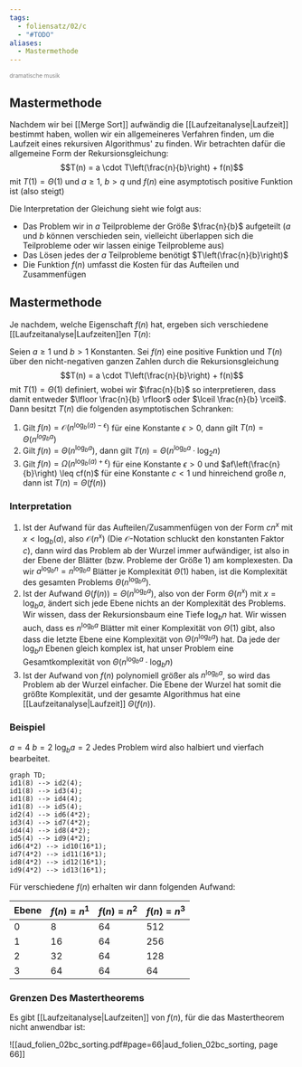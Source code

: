 ```yaml
---
tags:
  - foliensatz/02/c
  - "#TODO"
aliases:
  - Mastermethode
---
```


<font size="1" color="gray">dramatische musik</font> 

## Mastermethode

Nachdem wir bei [[Merge Sort]] aufwändig die [[Laufzeitanalyse|Laufzeit]] bestimmt haben, wollen wir ein allgemeineres Verfahren finden, um die Laufzeit eines rekursiven Algorithmus' zu finden. 
Wir betrachten dafür die allgemeine Form der Rekursionsgleichung:
$$T(n) = a \cdot T\left(\frac{n}{b}\right) + f(n)$$
mit $T(1) = \Theta(1)$ und $a \geq 1$, $b \gt q$ und $f(n)$ eine asymptotisch positive Funktion ist (also steigt)

Die Interpretation der Gleichung sieht wie folgt aus:
- Das Problem wir in $a$ Teilprobleme der Größe $\frac{n}{b}$ aufgeteilt ($a$ und $b$ können verschieden sein, vielleicht überlappen sich die Teilprobleme oder wir lassen einige Teilprobleme aus)
- Das Lösen jedes der $a$ Teilprobleme benötigt $T\left(\frac{n}{b}\right)$
- Die Funktion $f(n)$ umfasst die Kosten für das Aufteilen und Zusammenfügen

## Mastermethode

Je nachdem, welche Eigenschaft $f(n)$ hat, ergeben sich verschiedene [[Laufzeitanalyse|Laufzeiten]]en $T(n)$:

Seien $a \geq 1$ und $b \gt 1$ Konstanten. Sei $f(n)$ eine positive Funktion und $T(n)$ über den nicht-negativen ganzen Zahlen durch die Rekursionsgleichung 
$$T(n) = a \cdot T\left(\frac{n}{b}\right) + f(n)$$
mit $T(1) = \Theta(1)$
definiert, wobei wir $\frac{n}{b}$ so interpretieren, dass damit entweder $\lfloor \frac{n}{b} \rfloor$ oder $\lceil \frac{n}{b} \rceil$. Dann besitzt $T(n)$ die folgenden asymptotischen Schranken:

1. Gilt $f(n) = \mathcal{O}\left(n^{\log_b (a) - \epsilon}\right)$ für eine Konstante $\epsilon \gt 0$, dann gilt $T(n) = \Theta\left( n^{log_b a} \right)$
2. Gilt $f(n) = \Theta\left(n^{\log_b a}\right)$, dann gilt $T(n) = \Theta \left( n^{\log_b a} \cdot \log_2 n \right)$
3. Gilt $f(n) = \Omega\left(n^{\log_b (a) + \epsilon}\right)$ für eine Konstante $\epsilon \gt 0$ und $af\left(\frac{n}{b}\right) \leq cf(n)$ für eine Konstante $c<1$ und hinreichend große $n$, dann ist $T(n) = \Theta(f(n))$

### Interpretation

1. Ist der Aufwand für das Aufteilen/Zusammenfügen von der Form $cn^x$ mit $x \lt \log_b(a)$, also $\mathcal{O}(n^x)$ (Die $\mathcal{O}$-Notation schluckt den konstanten Faktor $c$), dann wird das Problem ab der Wurzel immer aufwändiger, ist also in der Ebene der Blätter (bzw. Probleme der Größe 1) am komplexesten. Da wir $a^{\log_b n} = n^{\log_b a}$ Blätter je Komplexität $\Theta(1)$ haben, ist die Komplexität des gesamten Problems $\Theta\left(n^{\log_b a}\right)$.
2. Ist der Aufwand $\Theta(f(n)) = \Theta\left(n^{\log_b a}\right)$, also von der Form $\Theta(n^x)$ mit $x = \log_b a$, ändert sich jede Ebene nichts an der Komplexität des Problems. Wir wissen, dass der Rekursionsbaum eine Tiefe $\log_b n$ hat. Wir wissen auch, dass es $n^{\log_b a}$ Blätter mit einer Komplexität von $\Theta(1)$ gibt, also dass die letzte Ebene eine Komplexität von $\Theta\left(n^{\log_b a}\right)$ hat. Da jede der $\log_b n$ Ebenen gleich komplex ist, hat unser Problem eine Gesamtkomplexität von $\Theta\left(n^{\log_b a} \cdot \log_b n\right)$
3. Ist der Aufwand von $f(n)$ polynomiell größer als $n^{\log_b a}$, so wird das Problem ab der Wurzel einfacher. Die Ebene der Wurzel hat somit die größte Komplexität, und der gesamte Algorithmus hat eine [[Laufzeitanalyse|Laufzeit]] $\Theta(f(n))$.

### Beispiel

$a = 4$
$b = 2$
$\log_b a = 2$
Jedes Problem wird also halbiert und vierfach bearbeitet.

```mermaid
graph TD;
id1(8) --> id2(4);
id1(8) --> id3(4);
id1(8) --> id4(4);
id1(8) --> id5(4);
id2(4) --> id6(4*2);
id3(4) --> id7(4*2);
id4(4) --> id8(4*2);
id5(4) --> id9(4*2);
id6(4*2) --> id10(16*1);
id7(4*2) --> id11(16*1);
id8(4*2) --> id12(16*1);
id9(4*2) --> id13(16*1);
```

Für verschiedene $f(n)$ erhalten wir dann folgenden Aufwand:

| Ebene | $f(n) = n^1$ | $f(n) = n^2$ | $f(n) = n^3$ |
| ----- | ------------ | ------------ | ------------ |
| 0     | 8            | 64           | 512          |
| 1     | 16           | 64           | 256          |
| 2     | 32           | 64           | 128          |
| 3     | 64           | 64           | 64           |

### Grenzen Des Mastertheorems

Es gibt [[Laufzeitanalyse|Laufzeiten]] von $f(n)$, für die das Mastertheorem nicht anwendbar ist:

![[aud_folien_02bc_sorting.pdf#page=66|aud_folien_02bc_sorting, page 66]]

